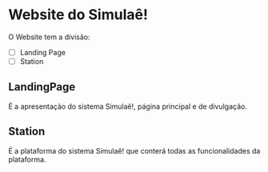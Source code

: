 # Website do Simulaê!

O Website tem a divisão:

- [ ] Landing Page
- [ ] Station

## LandingPage

É a apresentação do sistema Simulaê!, página principal e de divulgação.

## Station

É a plataforma do sistema Simulaê! que conterá todas as funcionalidades da plataforma.
